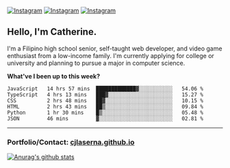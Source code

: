 <a href="https://www.instagram.com/clasernaj/"><img src="https://img.shields.io/badge/-Instagram-e4405f?style=flat-square&logo=Instagram&logoColor=white" alt="Instagram"/></a>
<a href="https://www.linkedin.com/in/catherinelaserna/"><img src="https://img.shields.io/badge/-LinkedIn-0e76a8?style=flat-square&logo=Linkedin&logoColor=white" alt="Instagram"/></a> 
<a href="https://cjlaserna.vercel.app/"><img src="https://img.shields.io/badge/-Portfolio-purple" alt="Instagram"/></a> 

## Hello, I'm Catherine.
I'm a Filipino high school senior, self-taught web developer, and video game enthusiast from a low-income family. I'm currently applying for college or university and planning to pursue a major in computer science.

**What've I been up to this week?** 
<!--START_SECTION:waka-->

```text
JavaScript   14 hrs 57 mins  █████████████▓░░░░░░░░░░░   54.06 %
TypeScript   4 hrs 13 mins   ███▓░░░░░░░░░░░░░░░░░░░░░   15.27 %
CSS          2 hrs 48 mins   ██▓░░░░░░░░░░░░░░░░░░░░░░   10.15 %
HTML         2 hrs 43 mins   ██▒░░░░░░░░░░░░░░░░░░░░░░   09.84 %
Python       1 hr 30 mins    █▒░░░░░░░░░░░░░░░░░░░░░░░   05.48 %
JSON         46 mins         ▓░░░░░░░░░░░░░░░░░░░░░░░░   02.81 %
```

<!--END_SECTION:waka-->

-------------
### Portfolio/Contact: [cjlaserna.github.io](https://cjlaserna.github.io)
[![Anurag's github stats](https://github-readme-stats.vercel.app/api?username=cjlaserna&theme=cobalt)](https://github.com/anuraghazra/github-readme-stats)

